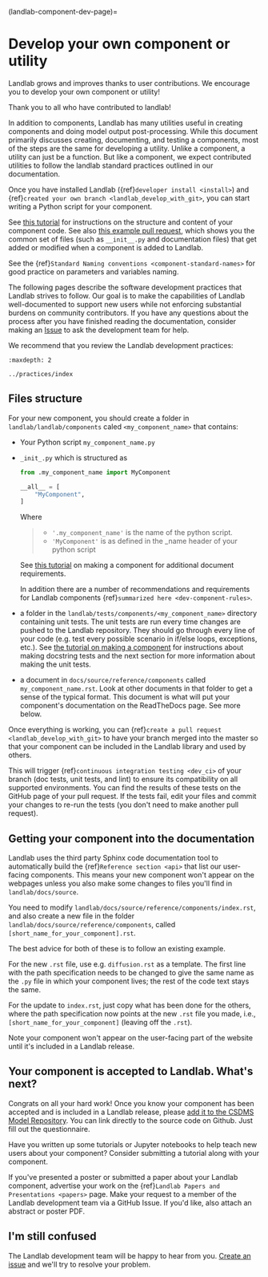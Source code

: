 (landlab-component-dev-page)=

# Develop your own component or utility

Landlab grows and improves thanks to user contributions. We encourage you to
develop your own component or utility!

Thank you to all who have contributed to landlab!

In addition to components, Landlab has many utilities useful in creating
components and doing model output post-processing. While this document
primarily discusses creating, documenting, and testing a components, most of
the steps are the same for developing a utility. Unlike a component, a utility
can just be a function. But like a component, we expect contributed utilities
to follow the landlab standard practices outlined in our documentation.

Once you have installed Landlab ({ref}`developer install <install>`)
and {ref}`created your own branch <landlab_develop_with_git>`, you can start
writing a Python script for your component.

See [this tutorial](https://mybinder.org/v2/gh/landlab/landlab/master?filepath=notebooks/tutorials/making_components/making_components.ipynb)
for instructions on the structure and content of your component code. See also
[this example pull request](https://github.com/landlab/landlab/pull/678), which
shows you the common set of files (such as `__init__.py` and documentation
files) that get added or modified when a component is added to Landlab.

See the {ref}`Standard Naming conventions <component-standard-names>` for good practice
on parameters and variables naming.

The following pages describe the software development practices that Landlab
strives to follow. Our goal is to make the capabilities of Landlab
well-documented to support new users while not enforcing substantial burdens on
community contributors. If you have any questions about the process after you
have finished reading the documentation, consider making an
[Issue](https://github.com/landlab/landlab/issues/) to ask the
development team for help.

We recommend that you review the Landlab development practices:

```{toctree}
:maxdepth: 2

../practices/index
```

## Files structure

For your new component, you should create a folder in
`landlab/landlab/components` caled `<my_component_name>` that contains:

- Your Python script `my_component_name.py`

- `_init_.py` which is structured as

  ```python
  from .my_component_name import MyComponent

  __all__ = [
      "MyComponent",
  ]
  ```

  Where

  > - `'.my_component_name'` is the name of the python script.
  > - `'MyComponent'` is as defined in the \_name header of your python script

  See [this tutorial](https://mybinder.org/v2/gh/landlab/landlab/master?filepath=notebooks/tutorials/making_components/making_components.ipynb)
  on making a component for additional document requirements.

  In addition there are a number of recommendations and requirements for
  Landlab components {ref}`summarized here <dev-component-rules>`.

- a folder in the `landlab/tests/components/<my_component_name>` directory containing
  unit tests. The unit tests are run every time changes are pushed to the
  Landlab repository. They should go through every line of your code (e.g.
  test every possible scenario in if/else loops, exceptions, etc.). See
  [the tutorial on making a component](https://mybinder.org/v2/gh/landlab/landlab/master?filepath=notebooks/tutorials/making_components/making_components.ipynb)
  for instructions about making docstring tests and the next section for more
  information about making the unit tests.

- a document in `docs/source/reference/components` called `my_component_name.rst`.
  Look at other documents in that folder to get a sense of the typical format.
  This document is what will put your component's documentation on the
  ReadTheDocs page. See more below.

Once everything is working, you can {ref}`create a pull request <landlab_develop_with_git>`
to have your branch merged into the master so that your component can be
included in the Landlab library and used by others.

This will trigger {ref}`continuous integration testing <dev_ci>` of your branch
(doc tests, unit tests, and lint) to ensure its compatibility on all supported
environments. You can find the results of these tests on the GitHub page of
your pull request. If the tests fail, edit your files and commit your changes
to re-run the tests (you don't need to make another pull request).

## Getting your component into the documentation

Landlab uses the third party Sphinx code documentation tool to automatically
build the {ref}`Reference section <api>` that list our user-facing components.
This means your new component won't appear on the webpages unless you also make
some changes to files you'll find in `landlab/docs/source`.

You need to modify `landlab/docs/source/reference/components/index.rst`, and
also create a new file in the folder
`landlab/docs/source/reference/components`, called
`[short_name_for_your_component].rst`.

The best advice for both of these is to follow an existing example.

For the new `.rst` file, use e.g. `diffusion.rst` as a template. The first line
with the path specification needs to be changed to give the same name as the
`.py` file in which your component lives; the rest of the code text stays the
same.

For the update to `index.rst`, just copy what has been done for the others,
where the path specification now points at the new `.rst` file you made, i.e.,
`[short_name_for_your_component]` (leaving off the `.rst`).

Note your component won't appear on the user-facing part of the website until
it's included in a Landlab release.

## Your component is accepted to Landlab. What's next?

Congrats on all your hard work! Once you know your component has been accepted
and is included in a Landlab release, please
[add it to the CSDMS Model Repository](https://csdms.colorado.edu/wiki/Contribute_model).
You can link directly to the source code on Github. Just fill out the questionnaire.

Have you written up some tutorials or Jupyter notebooks to help teach new users
about your component? Consider submitting a tutorial along with your component.

If you've presented a poster or submitted a paper about your Landlab component,
advertise your work on the {ref}`Landlab Papers and Presentations <papers>`
page. Make your request to a member of the Landlab development team via a
GitHub Issue. If you'd like, also attach an abstract or poster PDF.

## I'm still confused

The Landlab development team will be happy to hear from you.
[Create an issue](https://github.com/landlab/landlab/issues) and we'll try to
resolve your problem.
